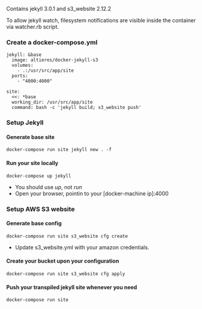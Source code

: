 Contains jekyll 3.0.1 and s3_website 2.12.2

To allow jekyll watch, filesystem notifications are visible inside the container via watcher.rb script.

### Create a docker-compose.yml

```
jekyll: &base
  image: altieres/docker-jekyll-s3
  volumes:
    - .:/usr/src/app/site
  ports:
    - "4000:4000"

site:
  <<: *base
  working_dir: /usr/src/app/site
  command: bash -c 'jekyll build; s3_website push'
```

### Setup Jekyll

#### Generate base site

```
docker-compose run site jekyll new . -f
```

#### Run your site locally

```
docker-compose up jekyll
```

- You should use *up*, not *run*
- Open your browser, pointin to your [docker-machine ip]:4000


### Setup AWS S3 website

#### Generate base config

```
docker-compose run site s3_website cfg create
```

- Update s3_website.yml with your amazon credentials.

#### Create your bucket upon your configuration

```
docker-compose run site s3_website cfg apply
```

#### Push your transpiled jekyll site whenever you need

```
docker-compose run site
```
